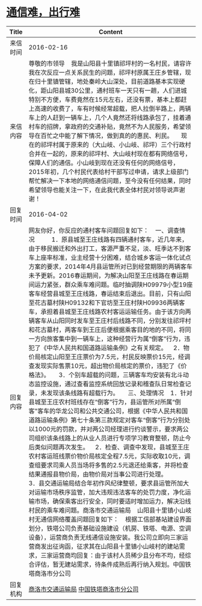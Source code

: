# <a href="http://www.shangluo.gov.cn/zmhd/ldxxxx.jsp?urltype=leadermail.LeaderMailContentUrl&wbtreeid=1112&leadermailid=3500">通信难，出行难</a>
|Title|Content|
|:---:|---|
|来信时间|2016-02-16|
|来信内容|尊敬的市领导    我是山阳县十里镇祁坪村的一名村民，请容许我在次反应一点关系民生的问题，祁坪村原属王庄乡管辖，现在归十里镇管辖，地处秦岭大山深处，目前道路基本实现硬化，距山阳县城30公里，通村班车一天只有一趟，人们进城特别不方便，车费竟然在15元左右，还没有票，基本上都赶上高速的收费了，车有时候经常超载，把人拉倒半路上，两辆车上的人赶到一辆车上，几个人竟然还将线路承包了，挂着通村车的招牌，拿政府的交通补贴，竟然不为人民服务，希望领导在百忙之中能了解下情况，做到真的的惠民、利民。     现在的祁坪村属于原来的（大山岐、小山岐、祁坪）三个行政村合并在一起的，原来的祁坪村、大山岐村现在都有网络信号，保障人们的通信。小山岐到现在还没有任何的网络信号，2015年初，几个村民代表给村干部写过申请，请求上级部门帮忙解决一下本地的网络通信问题，至今没有任何结果，同时希望领导也能关注一下，在此我代表全体村民对领导说声谢谢！|
|回复时间|2016-04-02|
|回复内容|网友你好，你反应的通村客车问题回复如下：    一、调查情况   　　1．原县城至王庄线路有四辆通村客车，近几年来，由于移民搬迁和外出打工，客源严重不足，淡、旺季达不到客车上座率标准，业主经营十分困难，结合城乡客运一体化试点方案的要求，2014年4月县运管所对已到经营期限的两辆客车未予更新。2016春运期间，为解决山阳至王庄线路在春运期间运力紧张，群众乘车难问题。临时抽调陕H09979小型19座客车经营县城至王庄线路，春运结束后退出。目前，只有山阳至花古墓村陕H09132和下官坊至王庄村陕H09936两辆客车，承担着县城至王庄线路农村客运运输任务。由于该方向两辆客车从山阳同时发车至王庄村后线路不同，分别发往祁坪村和花古墓村，两客车到王庄后便根据乘客目的地的不同，将同一方向旅客集中到一辆车上，这种经营行为属“倒客”行为，违犯了《中华人民共和国道路运输条例》之有关规定。    2．物价局核定山阳至王庄票价为7.5元，村民反映票价15元，经调查发现实际售票10元，超出物价局核定的票价，违犯了《价格法》。　　3．个别车超载的问题，三辆客车均安装有北斗动态监控设施，通过查看监控系统回放记录和稽查队日常检查记录，未发现该条线路有超载行为。　　三、处理情况    1．针对县城至王庄农村班线存在“倒客”行为，县运管所对所属“倒客"客车的华龙公司和公共交通公司，根据《中华人民共和国道路运输条例》第七十条第三款规定对客车“倒客”行为分别处以1000元的罚款，并对两公司经理进行约谈警示，要求两公司组织该条线路上的从业人员进行专项学习教育整顿，防止今后类似问题再次发生。    2．检查、调查中发现，县城至王庄农村客运班线票价物价局核定全程7.5元，实际收取10元，调查组要求司乘人员当场将多售的2.5元退还给乘客，并将检查结果通报县物价局，由物价局对当事公司进行处理。　　　　3．县交通运输局结合年初作风纪律整顿，要求县运管所加大对运输市场秩序监管，加大违规违法客车的处罚力度，净化运输市场，确保乘客出行安全，同时要适时增加运力，解决沿线村民的乘车难问题。商洛市交通运输局    山阳县十里镇小山岐村无通信网络覆盖问题回复如下：    根据工信部基站建设界面划分，铁塔公司负责基础设施建设（机房、铁塔、电源、空调设备），运营商负责无线通信设施安装。我公司立即向三家运营商发出征询函，征求其在山阳县十里镇小山岐村的建站需求，三家运营商均回复：由于该村人员稀少且分布不均，经综合评估，暂无建站需求，待条件成熟后再行纳入规划。中国铁塔商洛市分公司|
|回复机构|<a href="../../categories/agencies/商洛市交通运输局.md">商洛市交通运输局</a> <a href="../../categories/agencies/中国铁塔商洛市分公司.md">中国铁塔商洛市分公司</a>|
